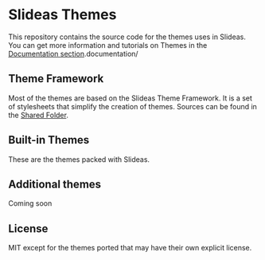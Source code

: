 # Slideas Themes

This repository contains the source code for the themes uses in Slideas. You can get more information and tutorials on Themes in the [Documentation section](https://www.slideas.app/).documentation/

## Theme Framework

Most of the themes are based on the Slideas Theme Framework. It is a set of stylesheets that simplify the creation of themes. Sources can be found in the [Shared Folder](https://github.com/Slideas/Slideas-Themes/tree/master/Shared).

## Built-in Themes

These are the themes packed with Slideas.

## Additional themes
Coming soon

## License
MIT except for the themes ported that may have their own explicit license.